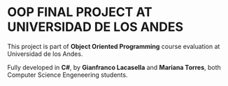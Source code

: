 
# OOP FINAL PROJECT AT UNIVERSIDAD DE LOS ANDES

This project is part of **Object Oriented Programming** course evaluation at Universidad de los Andes.

Fully developed in **C#**, by **Gianfranco Lacasella** and **Mariana Torres**, both Computer Science Engeneering students.
